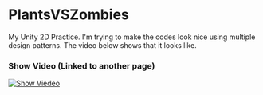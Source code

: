 # PlantsVSZombies
My Unity 2D Practice. I'm trying to make the codes look nice using multiple design patterns. The video below shows that it looks like. 

### Show Video (Linked to another page)
[![Show Viedeo](https://overrideturing.github.io/images/blogs/games/MyPVZ.00_00_00_00.Still001.png)](https://overrideturing.github.io/2025/03/19/Plant-VS-Zombies-Development-Unity/)
